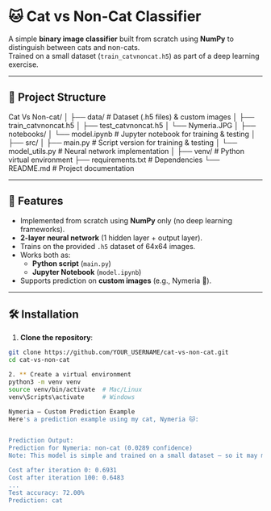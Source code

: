 # 🐱 Cat vs Non-Cat Classifier

A simple **binary image classifier** built from scratch using **NumPy** to distinguish between cats and non-cats.  
Trained on a small dataset (`train_catvnoncat.h5`) as part of a deep learning exercise.

---

## 📂 Project Structure
Cat Vs Non-cat/
│
├── data/ # Dataset (.h5 files) & custom images
│ ├── train_catvnoncat.h5
│ ├── test_catvnoncat.h5
│ └── Nymeria.JPG
│
├── notebooks/
│ └── model.ipynb # Jupyter notebook for training & testing
│
├── src/
│ ├── main.py # Script version for training & testing
│ └── model_utils.py # Neural network implementation
│
├── venv/ # Python virtual environment
├── requirements.txt # Dependencies
└── README.md # Project documentation


---

## 🚀 Features
- Implemented from scratch using **NumPy** only (no deep learning frameworks).
- **2-layer neural network** (1 hidden layer + output layer).
- Trains on the provided `.h5` dataset of 64x64 images.
- Works both as:
  - **Python script** (`main.py`)
  - **Jupyter Notebook** (`model.ipynb`)
- Supports prediction on **custom images** (e.g., Nymeria 🐾).

---

## 🛠 Installation
1. **Clone the repository**:
```bash
git clone https://github.com/YOUR_USERNAME/cat-vs-non-cat.git
cd cat-vs-non-cat

2. ** Create a virtual environment
python3 -m venv venv
source venv/bin/activate  # Mac/Linux
venv\Scripts\activate     # Windows

Nymeria — Custom Prediction Example
Here's a prediction example using my cat, Nymeria 🐱:


Prediction Output:
Prediction for Nymeria: non-cat (0.0289 confidence)
Note: This model is simple and trained on a small dataset — so it may misclassify real-world images like Nymeria.

Cost after iteration 0: 0.6931
Cost after iteration 100: 0.6483
...
Test accuracy: 72.00%
Prediction: cat
